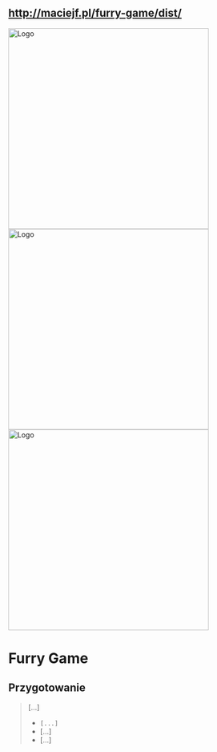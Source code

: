 ## http://maciejf.pl/furry-game/dist/

<img alt="Logo" src="http://coderslab.pl/svg/logo-coderslab.svg" width="400">
<img alt="Logo" src="http://coderslab.pl/svg/logo-coderslab.svg" width="400">
<img alt="Logo" src="http://coderslab.pl/svg/logo-coderslab.svg" width="400">


# Furry Game

## Przygotowanie

> [...]
> - ```[...]```
> - [...]
> - [...]

